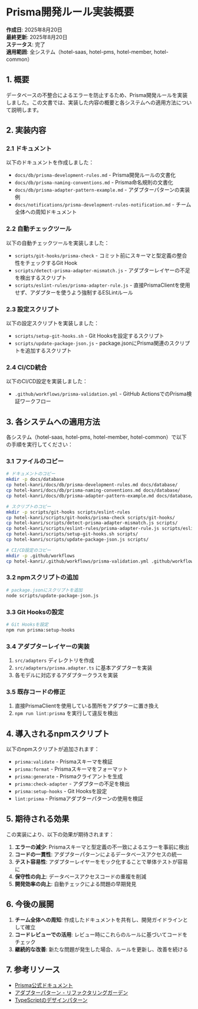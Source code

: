 # Prisma開発ルール実装概要

**作成日**: 2025年8月20日  
**最終更新**: 2025年8月20日  
**ステータス**: 完了  
**適用範囲**: 全システム（hotel-saas, hotel-pms, hotel-member, hotel-common）  

## 1. 概要

データベースの不整合によるエラーを防止するため、Prisma開発ルールを実装しました。この文書では、実装した内容の概要と各システムへの適用方法について説明します。

## 2. 実装内容

### 2.1 ドキュメント

以下のドキュメントを作成しました：

- `docs/db/prisma-development-rules.md` - Prisma開発ルールの文書化
- `docs/db/prisma-naming-conventions.md` - Prisma命名規則の文書化
- `docs/db/prisma-adapter-pattern-example.md` - アダプターパターンの実装例
- `docs/notifications/prisma-development-rules-notification.md` - チーム全体への周知ドキュメント

### 2.2 自動チェックツール

以下の自動チェックツールを実装しました：

- `scripts/git-hooks/prisma-check` - コミット前にスキーマと型定義の整合性をチェックするGit Hook
- `scripts/detect-prisma-adapter-mismatch.js` - アダプターレイヤーの不足を検出するスクリプト
- `scripts/eslint-rules/prisma-adapter-rule.js` - 直接PrismaClientを使用せず、アダプターを使うよう強制するESLintルール

### 2.3 設定スクリプト

以下の設定スクリプトを実装しました：

- `scripts/setup-git-hooks.sh` - Git Hooksを設定するスクリプト
- `scripts/update-package-json.js` - package.jsonにPrisma関連のスクリプトを追加するスクリプト

### 2.4 CI/CD統合

以下のCI/CD設定を実装しました：

- `.github/workflows/prisma-validation.yml` - GitHub ActionsでのPrisma検証ワークフロー

## 3. 各システムへの適用方法

各システム（hotel-saas, hotel-pms, hotel-member, hotel-common）で以下の手順を実行してください：

### 3.1 ファイルのコピー

```bash
# ドキュメントのコピー
mkdir -p docs/database
cp hotel-kanri/docs/db/prisma-development-rules.md docs/database/
cp hotel-kanri/docs/db/prisma-naming-conventions.md docs/database/
cp hotel-kanri/docs/db/prisma-adapter-pattern-example.md docs/database/

# スクリプトのコピー
mkdir -p scripts/git-hooks scripts/eslint-rules
cp hotel-kanri/scripts/git-hooks/prisma-check scripts/git-hooks/
cp hotel-kanri/scripts/detect-prisma-adapter-mismatch.js scripts/
cp hotel-kanri/scripts/eslint-rules/prisma-adapter-rule.js scripts/eslint-rules/
cp hotel-kanri/scripts/setup-git-hooks.sh scripts/
cp hotel-kanri/scripts/update-package-json.js scripts/

# CI/CD設定のコピー
mkdir -p .github/workflows
cp hotel-kanri/.github/workflows/prisma-validation.yml .github/workflows/
```

### 3.2 npmスクリプトの追加

```bash
# package.jsonにスクリプトを追加
node scripts/update-package-json.js
```

### 3.3 Git Hooksの設定

```bash
# Git Hooksを設定
npm run prisma:setup-hooks
```

### 3.4 アダプターレイヤーの実装

1. `src/adapters` ディレクトリを作成
2. `src/adapters/prisma.adapter.ts` に基本アダプターを実装
3. 各モデルに対応するアダプタークラスを実装

### 3.5 既存コードの修正

1. 直接PrismaClientを使用している箇所をアダプターに置き換え
2. `npm run lint:prisma` を実行して違反を検出

## 4. 導入されるnpmスクリプト

以下のnpmスクリプトが追加されます：

- `prisma:validate` - Prismaスキーマを検証
- `prisma:format` - Prismaスキーマをフォーマット
- `prisma:generate` - Prismaクライアントを生成
- `prisma:check-adapter` - アダプターの不足を検出
- `prisma:setup-hooks` - Git Hooksを設定
- `lint:prisma` - Prismaアダプターパターンの使用を検証

## 5. 期待される効果

この実装により、以下の効果が期待されます：

1. **エラーの減少**: Prismaスキーマと型定義の不一致によるエラーを事前に検出
2. **コードの一貫性**: アダプターパターンによるデータベースアクセスの統一
3. **テスト容易性**: アダプターレイヤーをモック化することで単体テストが容易に
4. **保守性の向上**: データベースアクセスコードの重複を削減
5. **開発効率の向上**: 自動チェックによる問題の早期発見

## 6. 今後の展開

1. **チーム全体への周知**: 作成したドキュメントを共有し、開発ガイドラインとして確立
2. **コードレビューでの活用**: レビュー時にこれらのルールに基づいてコードをチェック
3. **継続的な改善**: 新たな問題が発生した場合、ルールを更新し、改善を続ける

## 7. 参考リソース

- [Prisma公式ドキュメント](https://www.prisma.io/docs/)
- [アダプターパターン - リファクタリングガーデン](https://refactoring.guru/design-patterns/adapter)
- [TypeScriptのデザインパターン](https://www.patterns.dev/typescript)



